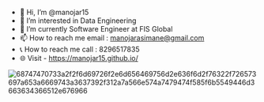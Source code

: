 - 👋 Hi, I’m @manojar15
- 👀 I’m interested in Data Engineering
- 🌱 I’m currently Software Engineer at FIS Global
- 📫 How to reach me email : manojarasimane@gmail.com
- 📞 How to reach me call : 8296517835
- 🌐 Visit - https://manojar15.github.io/


![68747470733a2f2f6d69726f2e6d656469756d2e636f6d2f76322f726573697a653a6669743a3637392f312a7a566e574a7479474f585f6b5549446d3663634366512e676966](https://github.com/user-attachments/assets/209dc09e-66f4-4223-a37e-90138a422e88)
